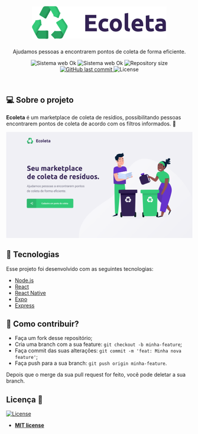 <div align="center">
  <h1>
    <img src ="/web/src/assets/logo.svg">
  </h1>

  <p>
    Ajudamos pessoas a encontrarem pontos de coleta de forma eficiente.
  </p>
  
  <p align="center">
  <img src="https://img.shields.io/badge/next level week-1-34cb79?style=for-the-badge" alt="Sistema web Ok" />
  
  <img src="https://img.shields.io/badge/status-concluído-34cb79?style=for-the-badge" alt="Sistema web Ok" />
  
  <img alt="Repository size" src="https://img.shields.io/github/repo-size/robsonsouzaa/ecoleta?style=for-the-badge&color=34cb79">

  <a href="https://github.com/danielccunha/ecoleta/commits/master">
    <img alt="GitHub last commit" src="https://img.shields.io/github/last-commit/robsonsouzaa/happy?style=for-the-badge&color=34cb79">
  </a>

  <img alt="License" src="https://img.shields.io/badge/license-MIT-brightgreen?style=for-the-badge&color=34cb79">  
</p>
</div>

<br>

## 💻 Sobre o projeto

**Ecoleta** é um marketplace de coleta de resídios, possibilitando pessoas encontrarem pontos de coleta de acordo com os filtros informados. 💪

<img src ="/web/src/assets/web.png">
<br>

## :rocket: Tecnologias

Esse projeto foi desenvolvido com as seguintes tecnologias:

- [Node.js](https://nodejs.org/en/)
- [React](https://reactjs.org)
- [React Native](https://facebook.github.io/react-native/)
- [Expo](https://expo.io/)
- [Express](https://expressjs.com/pt-br/)

## 🤔 Como contribuir?

- Faça um fork desse repositório;
- Cria uma branch com a sua feature: `git checkout -b minha-feature`;
- Faça commit das suas alterações: `git commit -m 'feat: Minha nova feature'`;
- Faça push para a sua branch: `git push origin minha-feature`.

Depois que o merge da sua pull request for feito, você pode deletar a sua branch.

## Licença :memo:

[![License](http://img.shields.io/:license-mit-blue.svg?style=flat-square)](http://badges.mit-license.org)
- **[MIT license](https://github.com/leoronne/BeTheHero/blob/master/LICENSE)**

## 
